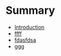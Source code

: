 # Summary

* [Introduction](README.md)
* [ffff](ffff.md)
* [fdasfdsa](fdasfdsa.md)
* [ggg](ggg.md)

